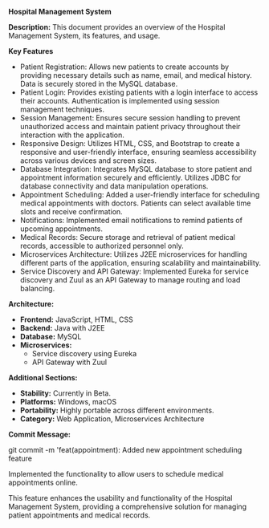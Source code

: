 
**Hospital Management System**

**Description:** This document provides an overview of the Hospital Management System, its features, and usage.

**Key Features**

- Patient Registration: Allows new patients to create accounts by providing necessary details such as name, email, and medical history. Data is securely stored in the MySQL database.
- Patient Login: Provides existing patients with a login interface to access their accounts. Authentication is implemented using session management techniques.
- Session Management: Ensures secure session handling to prevent unauthorized access and maintain patient privacy throughout their interaction with the application.
- Responsive Design: Utilizes HTML, CSS, and Bootstrap to create a responsive and user-friendly interface, ensuring seamless accessibility across various devices and screen sizes.
- Database Integration: Integrates MySQL database to store patient and appointment information securely and efficiently. Utilizes JDBC for database connectivity and data manipulation operations.
- Appointment Scheduling: Added a user-friendly interface for scheduling medical appointments with doctors. Patients can select available time slots and receive confirmation.
- Notifications: Implemented email notifications to remind patients of upcoming appointments.
- Medical Records: Secure storage and retrieval of patient medical records, accessible to authorized personnel only.
- Microservices Architecture: Utilizes J2EE microservices for handling different parts of the application, ensuring scalability and maintainability.
- Service Discovery and API Gateway: Implemented Eureka for service discovery and Zuul as an API Gateway to manage routing and load balancing.


**Architecture:**

- **Frontend:** JavaScript, HTML, CSS
- **Backend:** Java with J2EE
- **Database:** MySQL
- **Microservices:**
  - Service discovery using Eureka
  - API Gateway with Zuul

**Additional Sections:**

- **Stability:** Currently in Beta.
- **Platforms:** Windows, macOS
- **Portability:** Highly portable across different environments.
- **Category:** Web Application, Microservices Architecture

**Commit Message:**


git commit -m 'feat(appointment): Added new appointment scheduling feature

Implemented the functionality to allow users to schedule medical appointments online. 


This feature enhances the usability and functionality of the Hospital Management System, providing a comprehensive solution for managing patient appointments and medical records.

